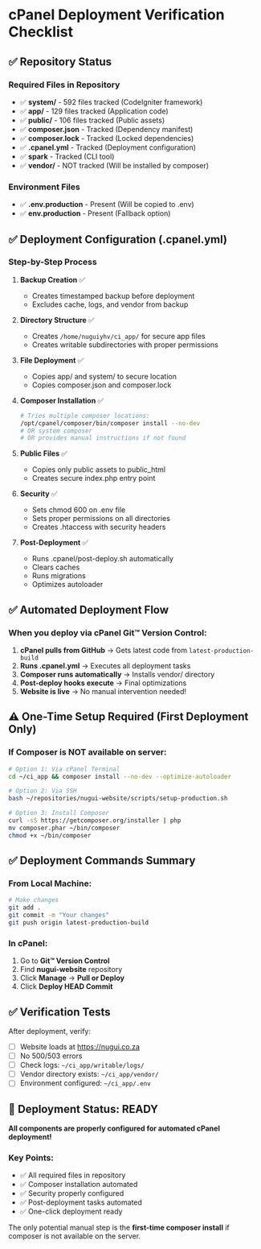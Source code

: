 # cPanel Deployment Verification Checklist

## ✅ Repository Status

### Required Files in Repository
- ✅ **system/** - 592 files tracked (CodeIgniter framework)
- ✅ **app/** - 129 files tracked (Application code)
- ✅ **public/** - 106 files tracked (Public assets)
- ✅ **composer.json** - Tracked (Dependency manifest)
- ✅ **composer.lock** - Tracked (Locked dependencies)
- ✅ **.cpanel.yml** - Tracked (Deployment configuration)
- ✅ **spark** - Tracked (CLI tool)
- ✅ **vendor/** - NOT tracked (Will be installed by composer)

### Environment Files
- ✅ **.env.production** - Present (Will be copied to .env)
- ✅ **env.production** - Present (Fallback option)

## ✅ Deployment Configuration (.cpanel.yml)

### Step-by-Step Process
1. **Backup Creation** ✅
   - Creates timestamped backup before deployment
   - Excludes cache, logs, and vendor from backup

2. **Directory Structure** ✅
   - Creates `/home/nuguiyhv/ci_app/` for secure app files
   - Creates writable subdirectories with proper permissions

3. **File Deployment** ✅
   - Copies app/ and system/ to secure location
   - Copies composer.json and composer.lock

4. **Composer Installation** ✅
   ```bash
   # Tries multiple composer locations:
   /opt/cpanel/composer/bin/composer install --no-dev
   # OR system composer
   # OR provides manual instructions if not found
   ```

5. **Public Files** ✅
   - Copies only public assets to public_html
   - Creates secure index.php entry point

6. **Security** ✅
   - Sets chmod 600 on .env file
   - Sets proper permissions on all directories
   - Creates .htaccess with security headers

7. **Post-Deployment** ✅
   - Runs .cpanel/post-deploy.sh automatically
   - Clears caches
   - Runs migrations
   - Optimizes autoloader

## ✅ Automated Deployment Flow

### When you deploy via cPanel Git™ Version Control:

1. **cPanel pulls from GitHub** → Gets latest code from `latest-production-build`
2. **Runs .cpanel.yml** → Executes all deployment tasks
3. **Composer runs automatically** → Installs vendor/ directory
4. **Post-deploy hooks execute** → Final optimizations
5. **Website is live** → No manual intervention needed!

## ⚠️ One-Time Setup Required (First Deployment Only)

### If Composer is NOT available on server:
```bash
# Option 1: Via cPanel Terminal
cd ~/ci_app && composer install --no-dev --optimize-autoloader

# Option 2: Via SSH
bash ~/repositories/nugui-website/scripts/setup-production.sh

# Option 3: Install Composer
curl -sS https://getcomposer.org/installer | php
mv composer.phar ~/bin/composer
chmod +x ~/bin/composer
```

## ✅ Deployment Commands Summary

### From Local Machine:
```bash
# Make changes
git add .
git commit -m "Your changes"
git push origin latest-production-build
```

### In cPanel:
1. Go to **Git™ Version Control**
2. Find **nugui-website** repository
3. Click **Manage** → **Pull or Deploy**
4. Click **Deploy HEAD Commit**

## ✅ Verification Tests

After deployment, verify:
- [ ] Website loads at https://nugui.co.za
- [ ] No 500/503 errors
- [ ] Check logs: `~/ci_app/writable/logs/`
- [ ] Vendor directory exists: `~/ci_app/vendor/`
- [ ] Environment configured: `~/ci_app/.env`

## 🎯 Deployment Status: READY

**All components are properly configured for automated cPanel deployment!**

### Key Points:
- ✅ All required files in repository
- ✅ Composer installation automated
- ✅ Security properly configured
- ✅ Post-deployment tasks automated
- ✅ One-click deployment ready

The only potential manual step is the **first-time composer install** if composer is not available on the server.